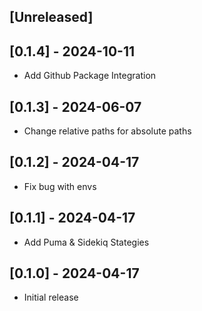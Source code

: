 ## [Unreleased]

## [0.1.4] - 2024-10-11

- Add Github Package Integration

## [0.1.3] - 2024-06-07

- Change relative paths for absolute paths

## [0.1.2] - 2024-04-17

- Fix bug with envs

## [0.1.1] - 2024-04-17

- Add Puma & Sidekiq Stategies

## [0.1.0] - 2024-04-17

- Initial release

